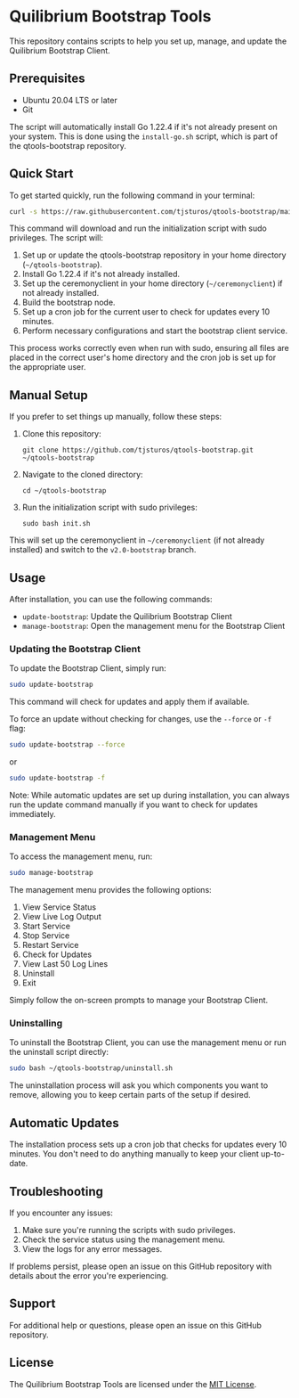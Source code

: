 # Quilibrium Bootstrap Tools

This repository contains scripts to help you set up, manage, and update the Quilibrium Bootstrap Client.

## Prerequisites

- Ubuntu 20.04 LTS or later
- Git

The script will automatically install Go 1.22.4 if it's not already present on your system. This is done using the `install-go.sh` script, which is part of the qtools-bootstrap repository.

## Quick Start

To get started quickly, run the following command in your terminal:

```bash
curl -s https://raw.githubusercontent.com/tjsturos/qtools-bootstrap/main/init.sh | sudo bash
```

This command will download and run the initialization script with sudo privileges. The script will:
1. Set up or update the qtools-bootstrap repository in your home directory (`~/qtools-bootstrap`).
2. Install Go 1.22.4 if it's not already installed.
3. Set up the ceremonyclient in your home directory (`~/ceremonyclient`) if not already installed.
4. Build the bootstrap node.
5. Set up a cron job for the current user to check for updates every 10 minutes.
6. Perform necessary configurations and start the bootstrap client service.

This process works correctly even when run with sudo, ensuring all files are placed in the correct user's home directory and the cron job is set up for the appropriate user.

## Manual Setup

If you prefer to set things up manually, follow these steps:

1. Clone this repository:
   ```
   git clone https://github.com/tjsturos/qtools-bootstrap.git ~/qtools-bootstrap
   ```

2. Navigate to the cloned directory:
   ```
   cd ~/qtools-bootstrap
   ```

3. Run the initialization script with sudo privileges:
   ```
   sudo bash init.sh
   ```

This will set up the ceremonyclient in `~/ceremonyclient` (if not already installed) and switch to the `v2.0-bootstrap` branch.

## Usage

After installation, you can use the following commands:

- `update-bootstrap`: Update the Quilibrium Bootstrap Client
- `manage-bootstrap`: Open the management menu for the Bootstrap Client

### Updating the Bootstrap Client

To update the Bootstrap Client, simply run:

```bash
sudo update-bootstrap
```

This command will check for updates and apply them if available.

To force an update without checking for changes, use the `--force` or `-f` flag:

```bash
sudo update-bootstrap --force
```

or

```bash
sudo update-bootstrap -f
```

Note: While automatic updates are set up during installation, you can always run the update command manually if you want to check for updates immediately.

### Management Menu

To access the management menu, run:

```bash
sudo manage-bootstrap
```

The management menu provides the following options:

1. View Service Status
2. View Live Log Output
3. Start Service
4. Stop Service
5. Restart Service
6. Check for Updates
7. View Last 50 Log Lines
8. Uninstall
9. Exit

Simply follow the on-screen prompts to manage your Bootstrap Client.

### Uninstalling

To uninstall the Bootstrap Client, you can use the management menu or run the uninstall script directly:

```bash
sudo bash ~/qtools-bootstrap/uninstall.sh
```

The uninstallation process will ask you which components you want to remove, allowing you to keep certain parts of the setup if desired.

## Automatic Updates

The installation process sets up a cron job that checks for updates every 10 minutes. You don't need to do anything manually to keep your client up-to-date.

## Troubleshooting

If you encounter any issues:

1. Make sure you're running the scripts with sudo privileges.
2. Check the service status using the management menu.
3. View the logs for any error messages.

If problems persist, please open an issue on this GitHub repository with details about the error you're experiencing.

## Support

For additional help or questions, please open an issue on this GitHub repository.

## License

The Quilibrium Bootstrap Tools are licensed under the [MIT License](LICENSE).